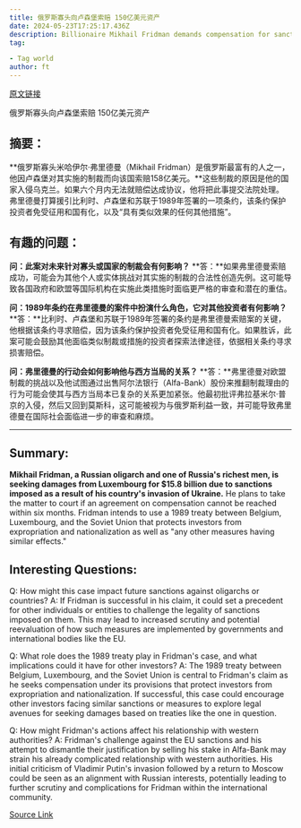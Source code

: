 ```yaml
---
title: 俄罗斯寡头向卢森堡索赔 150亿美元资产
date: 2024-05-23T17:25:17.436Z
description: Billionaire Mikhail Fridman demands compensation for sanctions under investor protection treaty
tag: 

- Tag world
author: ft
---
```


[原文链接](https://ft.com/content/627ae923-6d95-4f5a-be1e-f22b9aa66e41)

俄罗斯寡头向卢森堡索赔 150亿美元资产

## 摘要： 

**俄罗斯寡头米哈伊尔·弗里德曼（Mikhail Fridman）是俄罗斯最富有的人之一，他因卢森堡对其实施的制裁而向该国索赔158亿美元。**这些制裁的原因是他的国家入侵乌克兰。如果六个月内无法就赔偿达成协议，他将把此事提交法院处理。 弗里德曼打算援引比利时、卢森堡和苏联于1989年签署的一项条约，该条约保护投资者免受征用和国有化，以及“具有类似效果的任何其他措施”。
## 有趣的问题： 

**问：此案对未来针对寡头或国家的制裁会有何影响？** 
**答：**如果弗里德曼索赔成功，可能会为其他个人或实体挑战对其实施的制裁的合法性创造先例。这可能导致各国政府和欧盟等国际机构在实施此类措施时面临更严格的审查和潜在的重估。 

**问：1989年条约在弗里德曼的案件中扮演什么角色，它对其他投资者有何影响？** 
**答：**比利时、卢森堡和苏联于1989年签署的条约是弗里德曼索赔案的关键，他根据该条约寻求赔偿，因为该条约保护投资者免受征用和国有化。如果胜诉，此案可能会鼓励其他面临类似制裁或措施的投资者探索法律途径，依据相关条约寻求损害赔偿。 

**问：弗里德曼的行动会如何影响他与西方当局的关系？** 
**答：**弗里德曼对欧盟制裁的挑战以及他试图通过出售阿尔法银行（Alfa-Bank）股份来推翻制裁理由的行为可能会使其与西方当局本已复杂的关系更加紧张。他最初批评弗拉基米尔·普京的入侵，然后又回到莫斯科，这可能被视为与俄罗斯利益一致，并可能导致弗里德曼在国际社会面临进一步的审查和麻烦。

---

## Summary:
**Mikhail Fridman, a Russian oligarch and one of Russia's richest men, is seeking damages from Luxembourg for $15.8 billion due to sanctions imposed as a result of his country's invasion of Ukraine.** He plans to take the matter to court if an agreement on compensation cannot be reached within six months. Fridman intends to use a 1989 treaty between Belgium, Luxembourg, and the Soviet Union that protects investors from expropriation and nationalization as well as "any other measures having similar effects."

## Interesting Questions:
Q: How might this case impact future sanctions against oligarchs or countries?
A: If Fridman is successful in his claim, it could set a precedent for other individuals or entities to challenge the legality of sanctions imposed on them. This may lead to increased scrutiny and potential reevaluation of how such measures are implemented by governments and international bodies like the EU.

Q: What role does the 1989 treaty play in Fridman's case, and what implications could it have for other investors?
A: The 1989 treaty between Belgium, Luxembourg, and the Soviet Union is central to Fridman's claim as he seeks compensation under its provisions that protect investors from expropriation and nationalization. If successful, this case could encourage other investors facing similar sanctions or measures to explore legal avenues for seeking damages based on treaties like the one in question.

Q: How might Fridman's actions affect his relationship with western authorities?
A: Fridman's challenge against the EU sanctions and his attempt to dismantle their justification by selling his stake in Alfa-Bank may strain his already complicated relationship with western authorities. His initial criticism of Vladimir Putin's invasion followed by a return to Moscow could be seen as an alignment with Russian interests, potentially leading to further scrutiny and complications for Fridman within the international community.

[Source Link](https://ft.com/content/627ae923-6d95-4f5a-be1e-f22b9aa66e41)


